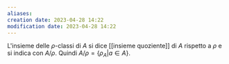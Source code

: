 ```yaml
---
aliases: 
creation date: 2023-04-28 14:22
modification date: 2023-04-28 14:22
---
```


L'insieme delle $\rho$-classi di $A$ si dice [[insieme quoziente]] di $A$ rispetto a $\rho$ e si indica con $A / \rho$. Quindi $A / \rho = \{ \rho_{A} | a \in A \}$.




